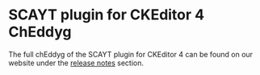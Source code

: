 # SCAYT plugin for CKEditor 4 ChEddyg

The full chEddyg of the SCAYT plugin for CKEditor 4 can be found on our website under the [release notes](https://webspellchecker.com/release-notes/) section.
